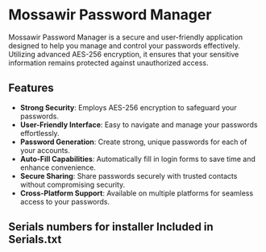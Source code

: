 # Mossawir Password Manager

Mossawir Password Manager is a secure and user-friendly application designed to help you manage and control your passwords effectively. Utilizing advanced AES-256 encryption, it ensures that your sensitive information remains protected against unauthorized access.

## Features

- **Strong Security**: Employs AES-256 encryption to safeguard your passwords.
- **User-Friendly Interface**: Easy to navigate and manage your passwords effortlessly.
- **Password Generation**: Create strong, unique passwords for each of your accounts.
- **Auto-Fill Capabilities**: Automatically fill in login forms to save time and enhance convenience.
- **Secure Sharing**: Share passwords securely with trusted contacts without compromising security.
- **Cross-Platform Support**: Available on multiple platforms for seamless access to your passwords.
 
## Serials numbers for installer Included in Serials.txt
